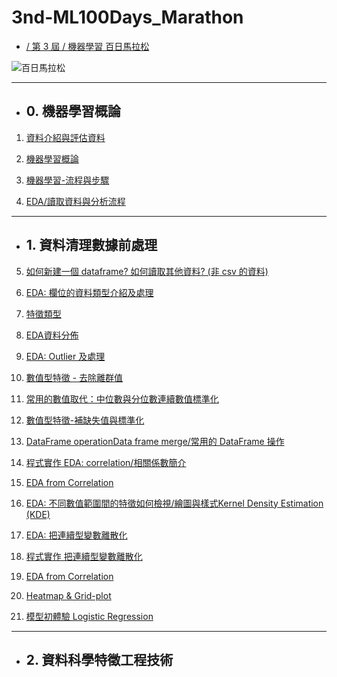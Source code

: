 # 3nd-ML100Days_Marathon

- [/ 第 3 屆 / 機器學習 百日馬拉松](https://ai100-3.cupoy.com/)

![百日馬拉松](https://i.imgur.com/zI10zj5.png)

------------------------------------------

- ## 0. 機器學習概論

1. [資料介紹與評估資料](https://nbviewer.jupyter.org/github/hongtw/3rd-ML100Days/blob/master/homework/Day_001_HW.ipynb)

2. [機器學習概論](https://nbviewer.jupyter.org/github/hongtw/3rd-ML100Days/blob/master/homework/Day_002_HW.ipynb)

3. [機器學習-流程與步驟](https://nbviewer.jupyter.org/github/hongtw/3rd-ML100Days/blob/master/homework/Day_003_HW.ipynb)

4. [EDA/讀取資料與分析流程](https://nbviewer.jupyter.org/github/hongtw/3rd-ML100Days/blob/master/homework/Day_004_HW.ipynb)

------------------------------------------

- ## 1. 資料清理數據前處理

5. [如何新建一個 dataframe? 如何讀取其他資料? (非 csv 的資料)](https://nbviewer.jupyter.org/github/hongtw/3rd-ML100Days/blob/master/homework/Day_005_HW.ipynb)

6. [EDA: 欄位的資料類型介紹及處理](https://nbviewer.jupyter.org/github/hongtw/3rd-ML100Days/blob/master/homework/Day_006_HW.ipynb)

7. [特徵類型](https://nbviewer.jupyter.org/github/hongtw/3rd-ML100Days/blob/master/homework/Day_007_HW.ipynb)

8. [EDA資料分佈](https://nbviewer.jupyter.org/github/hongtw/3rd-ML100Days/blob/master/homework/Day_008_HW.ipynb)

9. [EDA: Outlier 及處理](https://nbviewer.jupyter.org/github/hongtw/3rd-ML100Days/blob/master/homework/Day_009_HW.ipynb)

10. [數值型特徵 - 去除離群值](https://nbviewer.jupyter.org/github/hongtw/3rd-ML100Days/blob/master/homework/Day_010_HW.ipynb)

11. [常用的數值取代：中位數與分位數連續數值標準化](https://nbviewer.jupyter.org/github/hongtw/3rd-ML100Days/blob/master/homework/Day_011_HW.ipynb)

12. [數值型特徵-補缺失值與標準化](https://nbviewer.jupyter.org/github/hongtw/3rd-ML100Days/blob/master/homework/Day_012_HW.ipynb)

13. [DataFrame operationData frame merge/常用的 DataFrame 操作](https://nbviewer.jupyter.org/github/hongtw/3rd-ML100Days/blob/master/homework/Day_013_HW.ipynb)

14. [程式實作 EDA: correlation/相關係數簡介](https://nbviewer.jupyter.org/github/hongtw/3rd-ML100Days/blob/master/homework/Day_014_HW.ipynb)

15. [EDA from Correlation](https://nbviewer.jupyter.org/github/hongtw/3rd-ML100Days/blob/master/homework/Day_015_HW.ipynb)

16. [EDA: 不同數值範圍間的特徵如何檢視/繪圖與樣式Kernel Density Estimation (KDE)](https://nbviewer.jupyter.org/github/hongtw/3rd-ML100Days/blob/master/homework/Day_016_HW.ipynb)

17. [EDA: 把連續型變數離散化](https://nbviewer.jupyter.org/github/hongtw/3rd-ML100Days/blob/master/homework/Day_017_HW.ipynb)

18. [程式實作 把連續型變數離散化](https://nbviewer.jupyter.org/github/hongtw/3rd-ML100Days/blob/master/homework/Day_018_HW.ipynb)

19. [EDA from Correlation](https://nbviewer.jupyter.org/github/hongtw/3rd-ML100Days/blob/master/homework/Day_019_HW.ipynb)

20. [Heatmap & Grid-plot](https://nbviewer.jupyter.org/github/hongtw/3rd-ML100Days/blob/master/homework/Day_020_HW.ipynb)

21. [模型初體驗 Logistic Regression](https://nbviewer.jupyter.org/github/hongtw/3rd-ML100Days/blob/master/homework/Day_021_HW.ipynb)

------------------------------------------

- ## 2. 資料科學特徵工程技術
